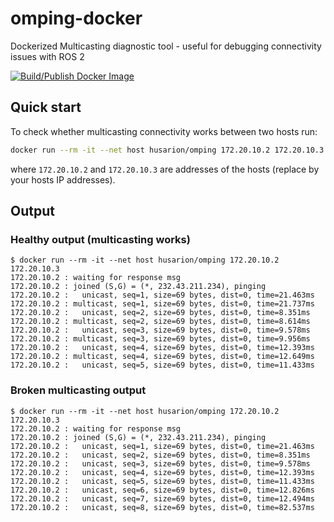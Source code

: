 # omping-docker

Dockerized Multicasting diagnostic tool - useful for debugging connectivity issues with ROS 2

[![Build/Publish Docker Image](https://github.com/husarion/omping-docker/actions/workflows/build.yaml/badge.svg)](https://github.com/husarion/omping-docker/actions/workflows/build.yaml)

## Quick start

To check whether multicasting connectivity works between two hosts run:

```bash
docker run --rm -it --net host husarion/omping 172.20.10.2 172.20.10.3
```

where `172.20.10.2` and `172.20.10.3` are addresses of the hosts (replace by your hosts IP addresses).

## Output

### Healthy output (multicasting works)

```
$ docker run --rm -it --net host husarion/omping 172.20.10.2 172.20.10.3
172.20.10.2 : waiting for response msg
172.20.10.2 : joined (S,G) = (*, 232.43.211.234), pinging
172.20.10.2 :   unicast, seq=1, size=69 bytes, dist=0, time=21.463ms
172.20.10.2 : multicast, seq=1, size=69 bytes, dist=0, time=21.737ms
172.20.10.2 :   unicast, seq=2, size=69 bytes, dist=0, time=8.351ms
172.20.10.2 : multicast, seq=2, size=69 bytes, dist=0, time=8.614ms
172.20.10.2 :   unicast, seq=3, size=69 bytes, dist=0, time=9.578ms
172.20.10.2 : multicast, seq=3, size=69 bytes, dist=0, time=9.956ms
172.20.10.2 :   unicast, seq=4, size=69 bytes, dist=0, time=12.393ms
172.20.10.2 : multicast, seq=4, size=69 bytes, dist=0, time=12.649ms
172.20.10.2 :   unicast, seq=5, size=69 bytes, dist=0, time=11.433ms
```

### Broken multicasting output

```
$ docker run --rm -it --net host husarion/omping 172.20.10.2 172.20.10.3
172.20.10.2 : waiting for response msg
172.20.10.2 : joined (S,G) = (*, 232.43.211.234), pinging
172.20.10.2 :   unicast, seq=1, size=69 bytes, dist=0, time=21.463ms
172.20.10.2 :   unicast, seq=2, size=69 bytes, dist=0, time=8.351ms
172.20.10.2 :   unicast, seq=3, size=69 bytes, dist=0, time=9.578ms
172.20.10.2 :   unicast, seq=4, size=69 bytes, dist=0, time=12.393ms
172.20.10.2 :   unicast, seq=5, size=69 bytes, dist=0, time=11.433ms
172.20.10.2 :   unicast, seq=6, size=69 bytes, dist=0, time=12.826ms
172.20.10.2 :   unicast, seq=7, size=69 bytes, dist=0, time=12.494ms
172.20.10.2 :   unicast, seq=8, size=69 bytes, dist=0, time=82.537ms
```
